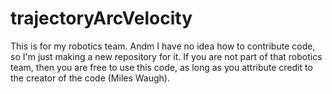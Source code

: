 # trajectoryArcVelocity

This is for my robotics team. Andm I have no idea how to contribute code, so I'm just making a new repository for it. 
If you are not part of that robotics team, then you are free to use this code, as long as you attribute credit to the creator of the code (Miles Waugh). 
